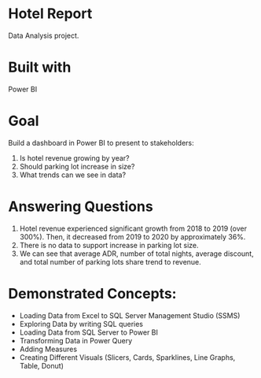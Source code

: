 # Hotel Report
Data Analysis project.

# Built with
Power BI

# Goal
Build a dashboard in Power BI to present to stakeholders:
1. Is hotel revenue growing by year?
2. Should parking lot increase in size?
3. What trends can we see in data?

# Answering Questions
1. Hotel revenue experienced significant growth from 2018 to 2019 (over 300%). Then, it decreased from 2019 to 2020 by approximately 36%. 
2. There is no data to support increase in parking lot size.
3. We can see that average ADR, number of total nights, average discount, and total number of parking lots share trend to revenue.

# Demonstrated Concepts:
- Loading Data from Excel to SQL Server Management Studio (SSMS)
- Exploring Data by writing SQL queries
- Loading Data from SQL Server to Power BI
- Transforming Data in Power Query
- Adding Measures
- Creating Different Visuals (Slicers, Cards, Sparklines, Line Graphs, Table, Donut)


